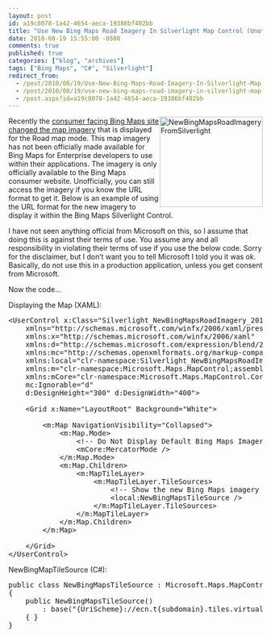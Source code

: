 ```yaml
---
layout: post
id: a19c8078-1a42-4654-aeca-19386bf402bb
title: "Use New Bing Maps Road Imagery In Silverlight Map Control (Unofficially and Unsupported)"
date: 2010-08-19 15:55:00 -0500
comments: true
published: true
categories: ["blog", "archives"]
tags: ["Bing Maps", "C#", "Silverlight"]
redirect_from: 
  - /post/2010/08/19/Use-New-Bing-Maps-Road-Imagery-In-Silverlight-Map-Control-Unofficially-Unsupported
  - /post/2010/08/19/use-new-bing-maps-road-imagery-in-silverlight-map-control-unofficially-unsupported
  - /post.aspx?id=a19c8078-1a42-4654-aeca-19386bf402bb
---
```

<!-- more -->
<p><a href="/images/postsNewBingMapsRoadImageryFromSilverlight.png"><img style="border-bottom: 0px; border-left: 0px; display: inline; margin-left: 0px; border-top: 0px; margin-right: 0px; border-right: 0px" title="NewBingMapsRoadImageryFromSilverlight" src="/images/postsNewBingMapsRoadImageryFromSilverlight_thumb.png" border="0" alt="NewBingMapsRoadImageryFromSilverlight" width="204" height="179" align="right" /></a> Recently the <a href="http://www.bing.com/community/blogs/maps/archive/2010/08/03/bing-s-bringing-sexy-maps.aspx">consumer facing Bing Maps site changed the map imagery</a> that is displayed for the Road map mode. This map imagery has not been officially made available for Bing Maps for Enterprise developers to use within their applications. The imagery is only officially available to the Bing Maps consumer website. Unofficially, you can still access the imagery if you know the URL format to get it. Below is an example of using the URL format for the new imagery to display it within the Bing Maps Silverlight Control.</p>
<p>I have not seen anything official from Microsoft on this, so I assume that doing this is against their terms of use. You assume any and all responsibility in violating their terms of use if you use the below code. Sorry for the disclaimer, but I don&rsquo;t want you to tell Microsoft I told you it was ok. Basically, do not use this in a production application, unless you get consent from Microsoft.</p>
<p>Now the code&hellip;</p>
<p>Displaying the Map (XAML):</p>
<pre class="csharpcode"><span class="kwrd">&lt;</span><span class="html">UserControl</span> <span class="attr">x:Class</span><span class="kwrd">="Silverlight_NewBingMapsRoadImagery_2010.MainPage"</span><br />    <span class="attr">xmlns</span><span class="kwrd">="http://schemas.microsoft.com/winfx/2006/xaml/presentation"</span><br />    <span class="attr">xmlns:x</span><span class="kwrd">="http://schemas.microsoft.com/winfx/2006/xaml"</span><br />    <span class="attr">xmlns:d</span><span class="kwrd">="http://schemas.microsoft.com/expression/blend/2008"</span><br />    <span class="attr">xmlns:mc</span><span class="kwrd">="http://schemas.openxmlformats.org/markup-compatibility/2006"</span><br />    <span class="attr">xmlns:local</span><span class="kwrd">="clr-namespace:Silverlight_NewBingMapsRoadImagery_2010"</span><br />    <span class="attr">xmlns:m</span><span class="kwrd">="clr-namespace:Microsoft.Maps.MapControl;assembly=Microsoft.Maps.MapControl"</span><br />    <span class="attr">xmlns:mCore</span><span class="kwrd">="clr-namespace:Microsoft.Maps.MapControl.Core;assembly=Microsoft.Maps.MapControl"</span><br />    <span class="attr">mc:Ignorable</span><span class="kwrd">="d"</span><br />    <span class="attr">d:DesignHeight</span><span class="kwrd">="300"</span> <span class="attr">d:DesignWidth</span><span class="kwrd">="400"</span><span class="kwrd">&gt;</span><br /><br />    <span class="kwrd">&lt;</span><span class="html">Grid</span> <span class="attr">x:Name</span><span class="kwrd">="LayoutRoot"</span> <span class="attr">Background</span><span class="kwrd">="White"</span><span class="kwrd">&gt;</span><br /><br />        <span class="kwrd">&lt;</span><span class="html">m:Map</span> <span class="attr">NavigationVisibility</span><span class="kwrd">="Collapsed"</span><span class="kwrd">&gt;</span><br />            <span class="kwrd">&lt;</span><span class="html">m:Map.Mode</span><span class="kwrd">&gt;</span><br />                <span class="rem">&lt;!-- Do Not Display Default Bing Maps Imagery --&gt;</span><br />                <span class="kwrd">&lt;</span><span class="html">mCore:MercatorMode</span> <span class="kwrd">/&gt;</span><br />            <span class="kwrd">&lt;/</span><span class="html">m:Map.Mode</span><span class="kwrd">&gt;</span><br />            <span class="kwrd">&lt;</span><span class="html">m:Map.Children</span><span class="kwrd">&gt;</span><br />                <span class="kwrd">&lt;</span><span class="html">m:MapTileLayer</span><span class="kwrd">&gt;</span><br />                    <span class="kwrd">&lt;</span><span class="html">m:MapTileLayer.TileSources</span><span class="kwrd">&gt;</span><br />                        <span class="rem">&lt;!-- Show the new Bing Maps imagery --&gt;</span><br />                        <span class="kwrd">&lt;</span><span class="html">local:NewBingMapsTileSource</span> <span class="kwrd">/&gt;</span><br />                    <span class="kwrd">&lt;/</span><span class="html">m:MapTileLayer.TileSources</span><span class="kwrd">&gt;</span><br />                <span class="kwrd">&lt;/</span><span class="html">m:MapTileLayer</span><span class="kwrd">&gt;</span><br />            <span class="kwrd">&lt;/</span><span class="html">m:Map.Children</span><span class="kwrd">&gt;</span><br />        <span class="kwrd">&lt;/</span><span class="html">m:Map</span><span class="kwrd">&gt;</span><br />        <br />    <span class="kwrd">&lt;/</span><span class="html">Grid</span><span class="kwrd">&gt;</span><br /><span class="kwrd">&lt;/</span><span class="html">UserControl</span><span class="kwrd">&gt;</span></pre>
<p><!-- .csharpcode, .csharpcode pre { 	font-size: small; 	color: black; 	font-family: consolas, "Courier New", courier, monospace; 	background-color: #ffffff; 	/*white-space: pre;*/ } .csharpcode pre { margin: 0em; } .csharpcode .rem { color: #008000; } .csharpcode .kwrd { color: #0000ff; } .csharpcode .str { color: #006080; } .csharpcode .op { color: #0000c0; } .csharpcode .preproc { color: #cc6633; } .csharpcode .asp { background-color: #ffff00; } .csharpcode .html { color: #800000; } .csharpcode .attr { color: #ff0000; } .csharpcode .alt  { 	background-color: #f4f4f4; 	width: 100%; 	margin: 0em; } .csharpcode .lnum { color: #606060; } --></p>
<p>NewBingMapTileSource (C#):</p>
<pre class="csharpcode"><span class="kwrd">public</span> <span class="kwrd">class</span> NewBingMapsTileSource : Microsoft.Maps.MapControl.TileSource<br />{<br />    <span class="kwrd">public</span> NewBingMapsTileSource()<br />        : <span class="kwrd">base</span>(<span class="str">"{UriScheme}://ecn.t{subdomain}.tiles.virtualearth.net/tiles/r{quadkey}?g=530&amp;mkt=EN-US&amp;lbl=l1&amp;stl=h&amp;shading=hill&amp;n=z"</span>)<br />    { }<br />}</pre>
<p><!-- .csharpcode, .csharpcode pre { 	font-size: small; 	color: black; 	font-family: consolas, "Courier New", courier, monospace; 	background-color: #ffffff; 	/*white-space: pre;*/ } .csharpcode pre { margin: 0em; } .csharpcode .rem { color: #008000; } .csharpcode .kwrd { color: #0000ff; } .csharpcode .str { color: #006080; } .csharpcode .op { color: #0000c0; } .csharpcode .preproc { color: #cc6633; } .csharpcode .asp { background-color: #ffff00; } .csharpcode .html { color: #800000; } .csharpcode .attr { color: #ff0000; } .csharpcode .alt  { 	background-color: #f4f4f4; 	width: 100%; 	margin: 0em; } .csharpcode .lnum { color: #606060; } --></p>

